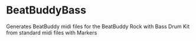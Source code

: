 # BeatBuddyBass
Generates BeatBuddy midi files for the BeatBuddy Rock with Bass Drum Kit from standard midi files with Markers
